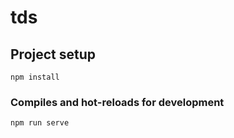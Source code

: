 # tds

## Project setup
```
npm install
```

### Compiles and hot-reloads for development
```
npm run serve
```